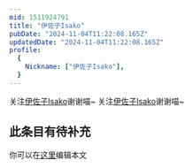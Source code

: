 ```yaml
---
mid: 1511924791
title: "伊佐子Isako"
pubDate: "2024-11-04T11:22:08.165Z"
updatedDate: "2024-11-04T11:22:08.165Z"
profile:
  {
    Nickname: ["伊佐子Isako"],
  }
---
```


关注[伊佐子Isako](https://space.bilibili.com/1511924791)谢谢喵~ 关注[伊佐子Isako](https://space.bilibili.com/1511924791)谢谢喵~

## 此条目有待补充
你可以在[这里](https://github.com/Yuhanawa/VTuber.ICU/edit/master/src/content/v/伊佐子Isako/index.md)编辑本文
